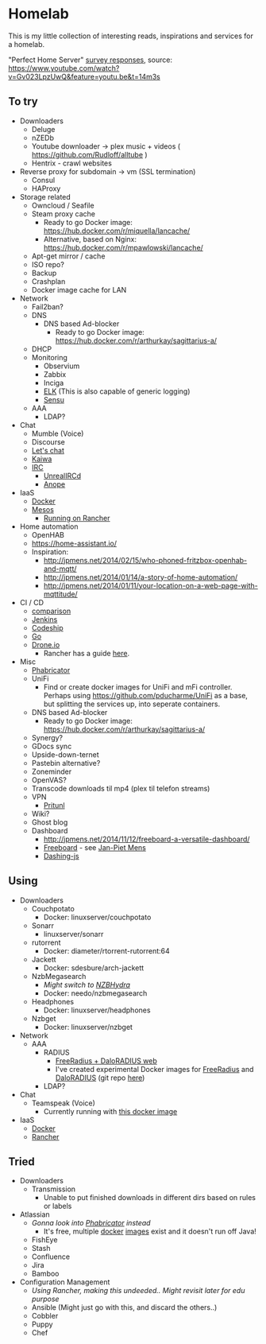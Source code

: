 # Homelab
This is my little collection of interesting reads, inspirations and services for a homelab.


"Perfect Home Server" [survey responses](https://docs.google.com/spreadsheets/d/1FuXck6l1NSc2eG0kfXLHNj5xo_Yjltra_ia3AxadG1Q/edit#gid=330853588), source: https://www.youtube.com/watch?v=Gv023LpzUwQ&feature=youtu.be&t=14m3s

## To try
* Downloaders
  * Deluge
  * nZEDb
  * Youtube downloader -> plex music + videos ( https://github.com/Rudloff/alltube )
  * Hentrix - crawl websites
* Reverse proxy for subdomain -> vm (SSL termination)
  * Consul
  * HAProxy
* Storage related
  * Owncloud / Seafile
  * Steam proxy cache
    * Ready to go Docker image: https://hub.docker.com/r/miquella/lancache/
    * Alternative, based on Nginx: https://hub.docker.com/r/mpawlowski/lancache/
  * Apt-get mirror / cache
  * ISO repo?
  * Backup
  * Crashplan
  * Docker image cache for LAN
* Network
  * Fail2ban?
  * DNS
    * DNS based Ad-blocker
      * Ready to go Docker image: https://hub.docker.com/r/arthurkay/sagittarius-a/
  * DHCP
  * Monitoring
    * Observium
    * Zabbix
    * Inciga
    * [ELK](https://www.digitalocean.com/community/tutorials/how-to-install-elasticsearch-logstash-and-kibana-elk-stack-on-ubuntu-14-04) (This is also capable of generic logging)
    * [Sensu](https://sensuapp.org/)
  * AAA
    * LDAP?
* Chat
  * Mumble (Voice)
  * Discourse
  * [Let's chat](https://sdelements.github.io/lets-chat/)
  * [Kaiwa](http://getkaiwa.com/)
  * [IRC](http://archive.news.softpedia.com/news/Building-Your-Own-IRC-Server-With-Services-40772.shtml)
    * [UnrealIRCd](https://www.unrealircd.org/)
    * [Anope](http://www.anope.org/)
* IaaS
  * [Docker](https://www.docker.com/)
  * [Mesos](http://mesosphere.com/)
    * [Running on Rancher](http://rancher.com/running-a-mesos-cluster-on-rancheros/)
* Home automation
  * OpenHAB
  * https://home-assistant.io/
  * Inspiration:
    * http://jpmens.net/2014/02/15/who-phoned-fritzbox-openhab-and-mqtt/
    * http://jpmens.net/2014/01/14/a-story-of-home-automation/
    * http://jpmens.net/2014/01/11/your-location-on-a-web-page-with-mqttitude/
* CI / CD
  * [comparison](http://www.quora.com/What-is-the-difference-between-Bamboo-CircleCI-CIsimple-Ship-io-Codeship-Jenkins-Hudson-Semaphoreapp-Shippable-Solano-CI-TravisCI-and-Wercker)
  * [Jenkins](http://jenkins-ci.org)
  * [Codeship](https://codeship.com/)
  * [Go](http://www.go.cd/)
  * [Drone.io](https://drone.io/)
    * Rancher has a guide [here](http://rancher.com/building-a-scalable-ci-deployment-with-drone-rancher-and-docker-recorded-august-meetup/).
* Misc
  * [Phabricator](http://phabricator.org/)
  * UniFi
    * Find or create docker images for UniFi and mFi controller. Perhaps using https://github.com/pducharme/UniFi as a base, but splitting the services up, into seperate containers.
  * DNS based Ad-blocker
    * Ready to go Docker image: https://hub.docker.com/r/arthurkay/sagittarius-a/
  * Synergy?
  * GDocs sync
  * Upside-down-ternet
  * Pastebin alternative?
  * Zoneminder
  * OpenVAS?
  * Transcode downloads til mp4 (plex til telefon streams)
  * VPN
    * [Pritunl](https://pritunl.com/)
  * Wiki?
  * Ghost blog
  * Dashboard
    * http://jpmens.net/2014/11/12/freeboard-a-versatile-dashboard/
    * [Freeboard](https://github.com/Freeboard/freeboard) - see [Jan-Piet Mens](http://jpmens.net/2014/11/12/freeboard-a-versatile-dashboard/)
    * [Dashing-js](https://github.com/fabiocaseri/dashing-js)

## Using
* Downloaders
  * Couchpotato
    * Docker: linuxserver/couchpotato
  * Sonarr
    * linuxserver/sonarr
  * rutorrent
    * Docker: diameter/rtorrent-rutorrent:64
  * Jackett
    * Docker: sdesbure/arch-jackett
  * NzbMegasearch
    * _Might switch to [NZBHydra](https://github.com/theotherp/nzbhydra)_
    * Docker: needo/nzbmegasearch
  * Headphones
    * Docker: linuxserver/headphones
  * Nzbget
    * Docker: linuxserver/nzbget
* Network
  * AAA
    * RADIUS
      * [FreeRadius + DaloRADIUS web](http://linuxdrops.com/install-freeradius-with-web-based-management-daloradius-on-centosrhel-debian-ubuntu/)
      * I've created experimental Docker images for [FreeRadius](https://hub.docker.com/r/connors511/radius/) and [DaloRADIUS](https://hub.docker.com/r/connors511/daloradius/) (git repo [here](https://github.com/connors511/docker-freeradius))
    * LDAP?
* Chat
  * Teamspeak (Voice)
    * Currently running with [this docker image](https://hub.docker.com/r/devalx/docker-teamspeak3/)
* IaaS
  * [Docker](https://www.docker.com/)
  * [Rancher](http://rancher.com/)

## Tried
* Downloaders
  * Transmission
    * Unable to put finished downloads in different dirs based on rules or labels
* Atlassian
  * _Gonna look into [Phabricator](http://phabricator.org/) instead_
    * It's free, multiple [docker](https://hub.docker.com/r/fredericlb/docker-phabricator/) [images](https://hub.docker.com/r/yesnault/docker-phabricator/) exist and it doesn't run off Java!
  * FishEye
  * Stash
  * Confluence
  * Jira
  * Bamboo
* Configuration Management
  * _Using Rancher, making this undeeded.. Might revisit later for edu purpose_
  * Ansible (Might just go with this, and discard the others..)
  * Cobbler
  * Puppy
  * Chef
